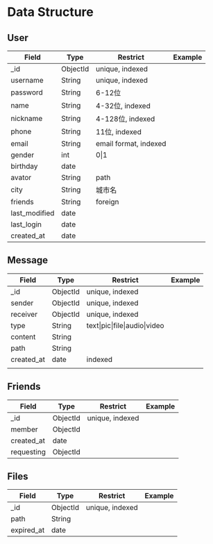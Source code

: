 # Data Structure

## User

| Field         | Type     | Restrict              | Example |
| ------------- | -------- | --------------------- | ------- |
| _id           | ObjectId | unique, indexed       |         |
| username      | String   | unique, indexed       |         |
| password      | String   | 6-12位                |         |
| name          | String   | 4-32位, indexed       |         |
| nickname      | String   | 4-128位, indexed      |         |
| phone         | String   | 11位, indexed         |         |
| email         | String   | email format, indexed |         |
| gender        | int      | 0\|1                  |         |
| birthday      | date     |                       |         |
| avator        | String   | path                  |         |
| city          | String   | 城市名                |         |
| friends       | String   | foreign               |         |
| last_modified | date     |                       |         |
| last_login    | date     |                       |         |
| created_at    | date     |                       |         |

## Message

| Field      | Type     | Restrict                      | Example |
| ---------- | -------- | ----------------------------- | ------- |
| _id        | ObjectId | unique, indexed               |         |
| sender     | ObjectId | unique, indexed               |         |
| receiver   | ObjectId | unique, indexed               |         |
| type       | String   | text\|pic\|file\|audio\|video |         |
| content    | String   |                               |         |
| path       | String   |                               |         |
| created_at | date     | indexed                       |         |
|            |          |                               |         |

## Friends

| Field        | Type     | Restrict        | Example |
| ------------ | -------- | --------------- | ------- |
| _id          | ObjectId | unique, indexed |         |
| member       | ObjectId |                 |         |
| created_at   | date     |                 |         |
| requesting   | ObjectId |                 |         |

## Files

| Field      | Type     | Restrict        | Example |
| ---------- | -------- | --------------- | ------- |
| _id        | ObjectId | unique, indexed |         |
| path       | String   |                 |         |
| expired_at | date     |                 |         |

